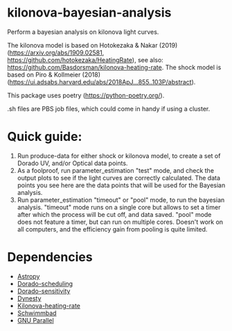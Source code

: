 # kilonova-bayesian-analysis
Perform a bayesian analysis on kilonova light curves. 

The kilonova model is based on Hotokezaka & Nakar (2019) (https://arxiv.org/abs/1909.02581, https://github.com/hotokezaka/HeatingRate), see also: https://github.com/Basdorsman/kilonova-heating-rate.
The shock model is based on Piro & Kollmeier (2018) (https://ui.adsabs.harvard.edu/abs/2018ApJ...855..103P/abstract).

This package uses poetry (https://python-poetry.org/).

.sh files are PBS job files, which could come in handy if using a cluster. 

# Quick guide:
1. Run produce-data for either shock or kilonova model, to create a set of Dorado UV, and/or Optical data points.
2. As a foolproof, run parameter_estimation "test" mode, and check the output plots to see if the light curves are correctly calculated. The data points you see here are the data points that will be used for the Bayesian analysis.
3. Run parameter_estimation "timeout" or "pool" mode, to run the bayesian analysis. "timeout" mode runs on a single core but allows to set a timer after which the process will be cut off, and data saved. "pool" mode does not feature a timer, but can run on multiple cores. Doesn't work on all computers, and the efficiency gain from pooling is quite limited.

# Dependencies
* [Astropy]
* [Dorado-scheduling]
* [Dorado-sensitivity]
* [Dynesty]
* [Kilonova-heating-rate]
* [Schwimmbad]
* [GNU Parallel]


[Astropy]: https://www.astropy.org
[Dorado-scheduling]: https://dorado-scheduling.readthedocs.io/en/latest/
[Dorado-sensitivity]: https://pypi.org/project/dorado-sensitivity/
[Dynesty]: https://dynesty.readthedocs.io/en/latest/
[Kilonova-heating-rate]: https://pypi.org/project/kilonova-heating-rate/
[Schwimmbad]: https://schwimmbad.readthedocs.io/en/latest/
[GNU Parallel]: https://www.gnu.org/software/parallel/
